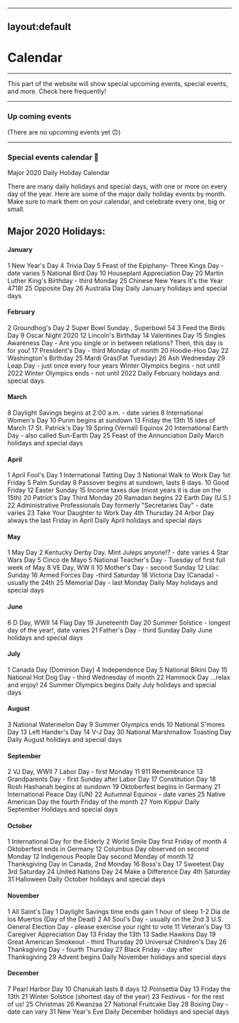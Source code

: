 
---
layout:default
---

# Calendar
* * *
This part of the website will show special upcoming events, special events, and more. Check here frequently!

* * *
### Up coming events

(There are no upcoming events yet 🙃)
* * *
### Special events calendar 📆 

Major 2020 Daily Holiday Calendar 

There are many daily holidays and special days, with one or more on every day of the year. Here are some of the major daily holiday events by month. Make sure to mark them on your calendar, and celebrate every one, big or small.

## Major 2020 Holidays:


#### January	
1 New Year's Day
4 Trivia Day
5 Feast of the Epiphany- Three Kings Day - date varies
5 National Bird Day
10 Houseplant Appreciation Day
20 Martin Luther King's Birthday - third Monday
25 Chinese New Years It's the Year 4718!
25 Opposite Day
26 Australia Day
Daily January holidays and special days

#### February	
2 Groundhog's Day
2 Super Bowl Sunday , Superbowl 54
3 Feed the Birds Day
9 Oscar Night 2020
12 Lincoln's Birthday
14 Valentines Day
15 Singles Awareness Day -  Are you single or in between relations? Then, this day is for you!
17 President's Day - third Monday of month
20 Hoodie-Hoo Day
22 Washington's Birthday
25 Mardi Gras(Fat Tuesday)
26 Ash Wednesday
29 Leap Day - just once every four years
     Winter Olympics begins - not until 2022
     Winter Olympics ends - not until 2022
    Daily February holidays and special days

#### March	
8 Daylight Savings begins at 2:00 a.m. - date varies
8 International Women's Day
10 Purim begins at sundown
13 Friday the 13th
15 Ides of March
17 St. Patrick's Day
19 Spring (Vernal) Equinox
20 International Earth Day - also called Sun-Earth Day
25 Feast of the Annunciation
Daily March holidays and special days

#### April	
1 April Fool's Day
1 International Tatting Day
3 National Walk to Work Day 1st Friday
5 Palm Sunday
8 Passover begins at sundown, lasts 8 days.
10 Good Friday
12 Easter Sunday
15 Income taxes due (most years it is due on the 15th)
20 Patriot's Day Third Monday
20 Ramadan begins
22 Earth Day (U.S.)
22 Administrative Professionals Day formerly "Secretaries Day" - date varies
23 Take Your Daughter to Work Day 4th Thursday
24 Arbor Day always the last Friday in April
Daily April holidays and special days

#### May	
1 May Day
2 Kentucky Derby Day. Mint Juleps anyone!? - date varies
4 Star Wars Day
5 Cinco de Mayo
5 National Teacher's Day - Tuesday of first full week of May
8 VE Day, WW II
10 Mother's Day - second Sunday
12 Lilac Sunday
16 Armed Forces Day -third Saturday
18 Victoria Day (Canada) - usually the 24th
25 Memorial Day - last Monday
Daily May holidays and special days

#### June	
6 D Day, WWII
14 Flag Day
19 Juneteenth Day
20 Summer Solstice - longest day of the year!, date varies
21 Father's Day - third Sunday
Daily June holidays and special days

#### July	
1 Canada Day (Dominion Day)
4 Independence Day
5 National Bikini Day
15 National Hot Dog Day - third Wednesday of month
22 Hammock Day ...relax and enjoy!
24 Summer Olympics begins
Daily July holidays and special days

#### August	
3 National Watermelon Day
9  Summer Olympics ends
10 National S'mores Day
13 Left Hander's Day
14 V-J Day
30 National Marshmallow Toasting Day
Daily August holidays and special days

#### September	
2 VJ Day, WWII
7 Labor Day - first Monday
11 911 Remembrance
13 Grandparents Day - first Sunday after Labor Day
17 Constitution Day
18 Rosh Hashanah begins at sundown
19 Oktoberfest begins in Germany
21 International Peace Day (UN)
22 Autumnal Equinox - date varies
25 Native American Day the fourth Friday of the  month
27 Yom Kippur
Daily September Holidays and special days

#### October	
1 International Day for the Elderly
2 World Smile Day first Friday of month
4 Oktoberfest  ends in Germany
12 Columbus Day observed on second Monday
12 Indigenous People Day second Monday of month
12 Thanksgiving Day in Canada, 2nd Monday
16 Boss's Day
17 Sweetest Day 3rd Saturday
24 United Nations Day
24 Make a Difference Day 4th Saturday
31 Halloween
Daily October holidays and special days

#### November	
1 All Saint's Day
1 Daylight Savings time ends gain 1 hour of sleep
1-2 Dia de los Muertos (Day of the Dead)
2 All Soul's Day - usually on the 2nd
3  U.S. General Election Day - please exercise your right to vote
11 Veteran's Day
13 Caregiver Appreciation Day
13 Friday the 13th
13 Sadie Hawkins Day
19 Great American Smokeout - third Thursday
20 Universal Children's Day
 26 Thanksgiving Day - fourth Thursday
27 Black Friday - day after Thanksgiving
29 Advent begins
Daily November holidays and special days

#### December	
7 Pearl Harbor Day
10 Chanukah lasts 8 days
12 Poinsettia Day
13 Friday the 13th
21 Winter Solstice (shortest day of the year)
23 Festivus - for the rest of us!
25 Christmas
26 Kwanzaa
27 National Fruitcake Day
28 Boxing Day - date can vary
31 New Year's Eve
Daily December holidays and special days


